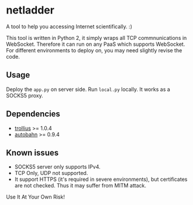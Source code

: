 # netladder

A tool to help you accessing Internet scientifically. :)

This tool is written in Python 2, it simply wraps all TCP commnunications in WebSocket. Therefore it can run on any PaaS which supports WebSocket. For different environments to deploy on, you may need slightly revise the code.

## Usage
Deploy the `app.py` on server side. Run `local.py` locally. It works as a SOCKS5 proxy.

## Dependencies
- [trollius](http://trollius.readthedocs.io/asyncio.html) >= 1.0.4
- [autobahn](http://autobahn.ws/python/) >= 0.9.4

## Known issues
- SOCKS5 server only supports IPv4.
- TCP Only, UDP not supported.
- It support HTTPS (it's required in severe environments), but certificates are not checked. Thus it may suffer from MITM attack.

Use It At Your Own Risk!
